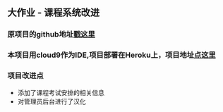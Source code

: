 ## 大作业 - 课程系统改进

### 原项目的github地址[戳这里](https://github.com/PENGZhaoqing/CourseSelect)

### 本项目用cloud9作为IDE,项目部署在Heroku上，项目地址[点这里](https://course-ttt.herokuapp.com)

### 项目改进点
- 添加了课程考试安排的相关信息
- 对管理员后台进行了汉化
